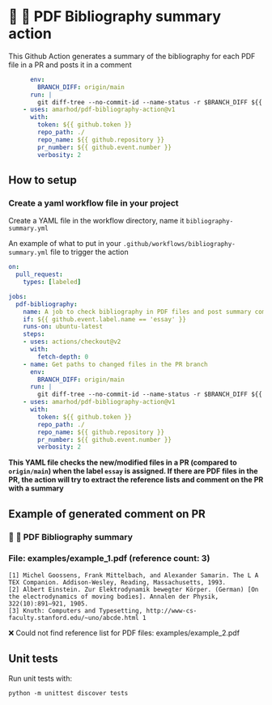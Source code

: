 # :blue_book: :mag_right: PDF Bibliography summary action
This Github Action generates a summary of the bibliography for each PDF file in a PR and posts it in a comment 

```yaml
      env:
        BRANCH_DIFF: origin/main
      run: |
        git diff-tree --no-commit-id --name-status -r $BRANCH_DIFF ${{ github.sha }} > CHANGED_FILES_PATHS.txt
    - uses: amarhod/pdf-bibliography-action@v1
      with:
        token: ${{ github.token }}
        repo_path: ./
        repo_name: ${{ github.repository }}
        pr_number: ${{ github.event.number }}
        verbosity: 2
```


## How to setup

### Create a yaml workflow file in your project

Create a YAML file in the workflow directory, name it `bibliography-summary.yml`


An example of what to put in your `.github/workflows/bibliography-summary.yml` file to trigger the action

```yaml
on:
  pull_request:
    types: [labeled]

jobs:
  pdf-bibliography:
    name: A job to check bibliography in PDF files and post summary comment in PR
    if: ${{ github.event.label.name == 'essay' }}
    runs-on: ubuntu-latest
    steps:
    - uses: actions/checkout@v2
      with:
        fetch-depth: 0
    - name: Get paths to changed files in the PR branch
      env:
        BRANCH_DIFF: origin/main
      run: |
        git diff-tree --no-commit-id --name-status -r $BRANCH_DIFF ${{ github.sha }} > CHANGED_FILES_PATHS.txt
    - uses: amarhod/pdf-bibliography-action@v1
      with:
        token: ${{ github.token }}
        repo_path: ./
        repo_name: ${{ github.repository }}
        pr_number: ${{ github.event.number }}
        verbosity: 2
```

**This YAML file checks the new/modified files in a PR (compared to `origin/main`) when the label `essay` is assigned. If there are PDF files in the PR, the action will try to extract the reference lists and comment on the PR with a summary**


## Example of generated comment on PR

### :blue_book: :mag_right: PDF Bibliography summary
### File: examples/example_1.pdf (reference count: 3)
```
[1] Michel Goossens, Frank Mittelbach, and Alexander Samarin. The L A TEX Companion. Addison-Wesley, Reading, Massachusetts, 1993.
[2] Albert Einstein. Zur Elektrodynamik bewegter Körper. (German) [On the electrodynamics of moving bodies]. Annalen der Physik, 322(10):891–921, 1905.
[3] Knuth: Computers and Typesetting, http://www-cs-faculty.stanford.edu/~uno/abcde.html 1
```
:x: Could not find reference list for PDF files: examples/example_2.pdf

## Unit tests
Run unit tests with:
```
python -m unittest discover tests
```
